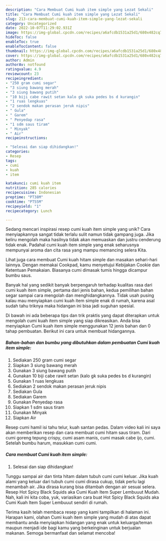 ```yaml
---
description: "Cara Membuat Cumi kuah item simple yang Lezat Sekali"
title: "Cara Membuat Cumi kuah item simple yang Lezat Sekali"
slug: 213-cara-membuat-cumi-kuah-item-simple-yang-lezat-sekali
category: Uncategorized
date: 2022-10-07T11:29:02.931Z
image: https://img-global.cpcdn.com/recipes/a6afcdb1531a25d1/680x482cq70/cumi-kuah-item-simple-foto-resep-utama.jpg
hideToc: false
enableToc: true
enableTocContent: false
thumbnail: https://img-global.cpcdn.com/recipes/a6afcdb1531a25d1/680x482cq70/cumi-kuah-item-simple-foto-resep-utama.jpg
cover: https://img-global.cpcdn.com/recipes/a6afcdb1531a25d1/680x482cq70/cumi-kuah-item-simple-foto-resep-utama.jpg
author: Admin
authorAv: notfound
ratingvalue: 4.9
reviewcount: 23
recipeingredient:
- "250 gram cumi segar"
- "3 siung bawang merah"
- "3 siung bawang putih"
- "10 biji cabe rawit setan kalo gk suka pedes bs d kurangin"
- "1 ruas lengkuas"
- "2 sendok makan perasan jeruk nipis"
- " Gula"
- " Garem"
- " Penyedap rasa"
- "1 sdm saus tiram"
- " Minyak"
- " Air"
recipeinstructions:

- "Selesai dan siap dihidangkan!"
categories:
- Resep
tags:
- cumi
- kuah
- item

katakunci: cumi kuah item 
nutrition: 285 calories
recipecuisine: Indonesian
preptime: "PT38M"
cooktime: "PT55M"
recipeyield: "1"
recipecategory: Lunch

---
```





Sedang mencari inspirasi resep cumi kuah item simple yang unik? Cara menyiapkannya sangat tidak terlalu sulit namun tidak gampang juga. Jika keliru mengolah maka hasilnya tidak akan memuaskan dan justru cenderung tidak enak. Padahal cumi kuah item simple yang enak seharusnya mempunyai aroma dan cita rasa yang mampu memancing selera Kita.





Lihat juga cara membuat Cumi kuah hitam simple dan masakan sehari-hari lainnya. Dengan memakai Cookpad, kamu menyetujui Kebijakan Cookie dan Ketentuan Pemakaian. Biasanya cumi dimasak tumis hingga dicampur bumbu saus.

Banyak hal yang sedikit banyak berpengaruh terhadap kualitas rasa dari cumi kuah item simple, pertama dari jenis bahan, kedua pemilihan bahan segar sampai cara mengolah dan menghidangkannya. Tidak usah pusing kalau mau menyiapkan cumi kuah item simple enak di rumah, karena asal sudah tahu triknya maka hidangan ini bisa jadi suguhan spesial.






Di bawah ini ada beberapa tips dan trik praktis yang dapat diterapkan untuk mengolah cumi kuah item simple yang siap dikreasikan. Anda bisa menyiapkan Cumi kuah item simple menggunakan 12 jenis bahan dan 0 tahap pembuatan. Berikut ini cara untuk membuat hidangannya.

<!--inarticleads1-->

##### Bahan-bahan dan bumbu yang dibutuhkan dalam pembuatan Cumi kuah item simple:

1. Sediakan 250 gram cumi segar
1. Siapkan 3 siung bawang merah
1. Gunakan 3 siung bawang putih
1. Gunakan 10 biji cabe rawit setan (kalo gk suka pedes bs d kurangin)
1. Gunakan 1 ruas lengkuas
1. Sediakan 2 sendok makan perasan jeruk nipis
1. Sediakan  Gula
1. Sediakan  Garem
1. Gunakan  Penyedap rasa
1. Siapkan 1 sdm saus tiram
1. Gunakan  Minyak
1. Siapkan  Air


Resep cumi hamil isi tahu telur, kuah santan pedas. Dalam video kali ini saya akan memberikan resep dan cara membuat cumi hitam saus tiram. Dari cumi goreng tepung crispy, cumi asam manis, cumi masak cabe ijo, cumi. Setelah bumbu harum, masukkan cumi cumi. 

<!--inarticleads2-->

##### Cara membuat Cumi kuah item simple:


1. Selesai dan siap dihidangkan!

Tunggu sampai air dan tinta hitam dalam tubuh cumi cumi keluar. Jika kuah alami yang keluar dari tubuh cumi cumi dirasa cukup, tidak perlu lagi menambah air. Jika dirasa kurang bisa ditambah dengan air sesuai selera. Resep Hot Spicy Black Squids aka Cumi Kuah Item Super Lembuuut Mudah. Nah, kali ini kita coba, yuk, variasikan cara buat Hot Spicy Black Squids aka Cumi Kuah Item Super Lembuuut sendiri di rumah. 

Terima kasih telah membaca resep yang kami tampilkan di halaman ini. Harapan kami, olahan Cumi kuah item simple yang mudah di atas dapat membantu anda menyiapkan hidangan yang enak untuk keluarga/teman maupun menjadi ide bagi kamu yang berkeinginan untuk berjualan makanan. Semoga bermanfaat dan selamat mencoba!
